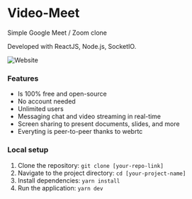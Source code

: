 # Video-Meet
Simple Google Meet / Zoom clone

Developed with ReactJS, Node.js, SocketIO.

![Website](https://i.imgur.com/HhZD01o.jpg)

### Features

- Is 100% free and open-source
- No account needed
- Unlimited users
- Messaging chat and video streaming in real-time
- Screen sharing to present documents, slides, and more
- Everyting is peer-to-peer thanks to webrtc

### Local setup

1. Clone the repository: `git clone [your-repo-link]`
2. Navigate to the project directory: `cd [your-project-name]`
3. Install dependencies: `yarn install`
4. Run the application: `yarn dev`
